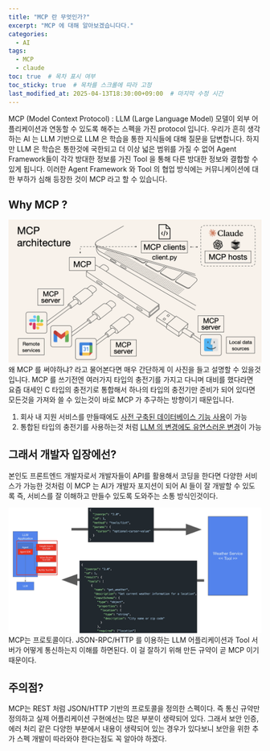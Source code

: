 ```yaml
---
title: "MCP 란 무엇인가?"
excerpt: "MCP 에 대해 알아보겠습니다다."
categories:
  - AI
tags:
  - MCP
  - claude
toc: true  # 목차 표시 여부
toc_sticky: true  # 목차를 스크롤에 따라 고정
last_modified_at: 2025-04-13T18:30:00+09:00  # 마지막 수정 시간
---
```


MCP (Model Context Protocol) : LLM (Large Language Model) 모델이 외부 어플리케이션과 연동할 수 있도록 해주는 스펙을 가진 protocol 입니다.
우리가 흔히 생각하는 AI 는 LLM 기반으로 LLM 은 학습을 통한 지식들에 대해 질문을 답변합니다. 
하지만 LLM 은 학습은 통한것에 국한되고 더 이상 넓은 범위를 가질 수 없어 Agent Framework들이 각각 방대한 정보를 가진 Tool 을 통해 다른 방대한 정보와 결합할 수 있게 됩니다.
이러한 Agent Framework 와 Tool 의 협업 방식에는 커뮤니케이션에 대한 부하가 심해 등장한 것이 MCP 라고 할 수 있습니다.

## Why MCP ?
 ![whatisMCP](/assets/images/what-is-mcp.png)
 왜 MCP 를 써야하냐? 라고 물어본다면 매우 간단하게 이 사진을 들고 설명할 수 있을것입니다.
 MCP 를 쓰기전엔 여러가지 타입의 충전기를 가지고 다니며 대비를 했다라면 요즘 대세인 C 타입의 충전기로 통합해서 하나의 타입의 충전기만 준비가 되어 있다면 모든것을 가져와 쓸 수 있는것이 바로 MCP 가 추구하는 방향이기 때문입니다.

  1. 회사 내 지원 서비스를 만들때에도 <u>사전 구축된 데이터베이스 기능 사용</u>이 가능
  2. 통합된 타입의 충전기를 사용하는것 처럼 <u>LLM 의 변경에도 유연스러운 변경</u>이 가능
 

## 그래서 개발자 입장에선?

 본인도 프론트엔드 개발자로서 개발자들이 API를 활용해서 코딩을 한다면 다양한 서비스가 가능한 것처럼 
 이 MCP 는 AI가 개발자 포지션이 되어 AI 들이 잘 개발할 수 있도록 즉, 서비스를 잘 이해하고 만들수 있도록 도와주는
 소통 방식인것이다.
  
  ![ListTool](/assets/images/다운로드.png)
  MCP는 프로토콜이다. JSON-RPC/HTTP 를 이용하는 LLM 어플리케이션과 Tool 서버가 어떻게 통신하는지 이해를 하면된다.
  이 걸 잘하기 위해 만든 규약이 곧 MCP 이기 때문이다.

## 주의점?

 MCP는 REST 처럼 JSON/HTTP 기반의 프로토콜을 정의한 스펙이다. 즉 통신 규약만 정의하고 실제 어플리케이션 구현에선는
 많은 부분이 생략되어 있다. 그래서 보안 인증, 에러 처리 같은 다양한 부분에서 내용이 생략되어 있는 경우가 있다보니 
 보안을 위한 추가 스펙 개발이 따라와야 한다는점도 꼭 알아야 하겠다.
